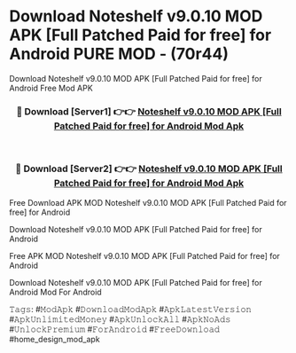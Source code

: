 # Download Noteshelf v9.0.10 MOD APK [Full Patched Paid for free] for Android PURE MOD - (70r44)
Download Noteshelf v9.0.10 MOD APK [Full Patched Paid for free] for Android Free Mod APK

<div align="center">
<h3>🔴 Download [Server1] 👉👉 <a href="https://apk-comot.site?title=Noteshelf_v9.0.10_MOD_APK_[Full_Patched_Paid_for_free]_for_Android">Noteshelf v9.0.10 MOD APK [Full Patched Paid for free] for Android Mod Apk</a></h3><br>

<h3>🔴 Download [Server2] 👉👉 <a href="https://apk-comot.site?title=Noteshelf_v9.0.10_MOD_APK_[Full_Patched_Paid_for_free]_for_Android">Noteshelf v9.0.10 MOD APK [Full Patched Paid for free] for Android Mod Apk</a></h3>
</div>


Free Download APK MOD Noteshelf v9.0.10 MOD APK [Full Patched Paid for free] for Android

Download Noteshelf v9.0.10 MOD APK [Full Patched Paid for free] for Android 

Free APK MOD Noteshelf v9.0.10 MOD APK [Full Patched Paid for free] for Android 

Download Noteshelf v9.0.10 MOD APK [Full Patched Paid for free] for Android Mod For Android

𝚃𝚊𝚐𝚜: #𝙼𝚘𝚍𝙰𝚙𝚔 #𝙳𝚘𝚠𝚗𝚕𝚘𝚊𝚍𝙼𝚘𝚍𝙰𝚙𝚔 #𝙰𝚙𝚔𝙻𝚊𝚝𝚎𝚜𝚝𝚅𝚎𝚛𝚜𝚒𝚘𝚗 #𝙰𝚙𝚔𝚄𝚗𝚕𝚒𝚖𝚒𝚝𝚎𝚍𝙼𝚘𝚗𝚎𝚢 #𝙰𝚙𝚔𝚄𝚗𝚕𝚘𝚌𝚔𝙰𝚕𝚕 #𝙰𝚙𝚔𝙽𝚘𝙰𝚍𝚜 #𝚄𝚗𝚕𝚘𝚌𝚔𝙿𝚛𝚎𝚖𝚒𝚞𝚖 #𝙵𝚘𝚛𝙰𝚗𝚍𝚛𝚘𝚒𝚍 #𝙵𝚛𝚎𝚎𝙳𝚘𝚠𝚗𝚕𝚘𝚊𝚍 #home_design_mod_apk